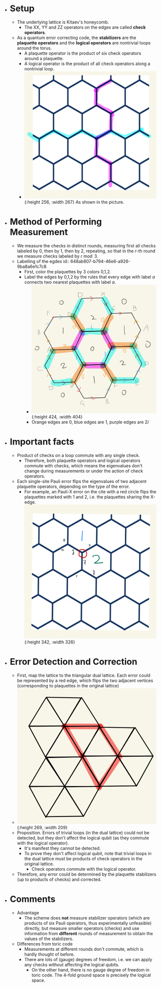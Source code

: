 - # Setup
	- The underlying lattice is Kitaev's honeycomb.
		- The XX, YY and ZZ operators on the edges are called **check operators**.
	- As a quantum error correcting code, the **stabilizers** are the **plaquette operators** and the **logical operators** are nontrivial loops around the torus.
		- A plaquette operator is the product of six check operators around a plaquette.
		- A logical operator is the product of all check operators along a nontrivial loop.
		- ![Image(1).png](../assets/Image(1)_1686812529964_0.png){:height 256, :width 267}
		  As shown in the picture.
- # Method of Performing Measurement
	- We measure the checks in distinct rounds, measuring first all checks labeled by 0, then by 1, then by 2, repeating, so that in the $r$-th round we measure checks labeled by $r \bmod 3$.
	- Labelling of the egdes
id:: 648ab807-b794-46e6-a926-9ba8a6e1c7c8
		- First, color the plaquettes by 3 colors 0,1,2.
		- Label the edges by 0,1,2 by the rules that every edge with label $a$ connects two nearest plaquettes with label $a$.
			- ![20230605-092310.jpg](../assets/20230605-092310_1685928302341_0.jpg){:height 424, :width 404}
			- Orange edges are 0, blue edges are 1, purple edges are 2/
- # Important facts
	- Product of checks on a loop commute with any single check.
		- Therefore, both plaquette operators and logical operators commute with checks, which means the eigenvalues don't change during measurements or under the action of check operators.
	- Each single-site Pauli error flips the eigenvalues of two adjacent plaquette operators, depending on the type of the error.
		- For example, an Pauli-X error on the cite with a red circle flips the plaquettes marked with 1 and 2, i.e. the plaquettes sharing the X-edge.
		  ![Image(1).png](../assets/Image(1)_1686813149586_0.png){:height 342, :width 326}
- # Error Detection and Correction
	- First, map the lattice to the triangular dual lattice.
	  Each error could be represented by a red edge, which flips the two adjacent vertices (corresponding to plaquettes in the original lattice)
	- ![Image(1).png](../assets/Image(1)_1686813331528_0.png){:height 269, :width 209}
	- Proposition. Errors of trivial loops (in the dual lattice) could not be detected, but they don't affect the logical qubit (as they commute with the logical operator).
		- It's manifest they cannot be detected.
		- To prove they don't affect logical qubit, note that trivial loops in the dual lattice must be products of check operators in the original lattice.
			- Check operators commute with the logical operator.
	- Therefore, any error could be determined by the plaquette stabilizers (up to products of checks) and corrected.
- # Comments
	- Advantage
		- The scheme does **not** measure stabilizer operators (which are products of six Pauli operators, thus experimentally unfeasible) directly, but measure smaller operators (checks) and use information from **different** rounds of measurement to obtain the values of the stabilizers.
	- Differences from toric code
		- Measurements at different rounds don't commute, which is hardly thought of before.
		- There are lots of (gauge) degrees of freedom, i.e. we can apply any checks without affecting the logical qubits.
			- On the other hand, there is no gauge degree of freedom in toric code. The 4-fold ground space is precisely the logical space.